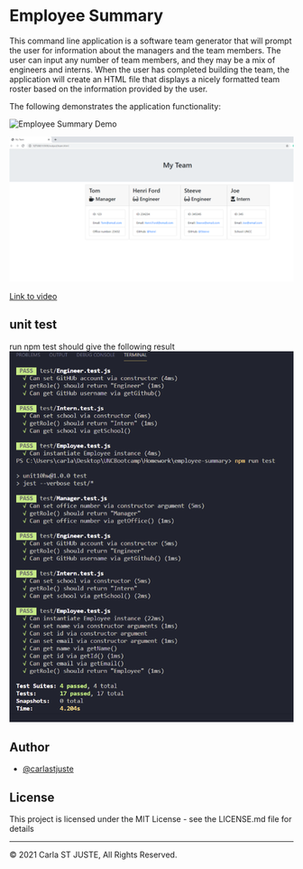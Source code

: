 # Employee Summary

This command line application is a software team generator that will prompt the user for information about the managers and the team members.
The user can input any number of team members, and they may be a mix of engineers and interns. When the user has completed building the team, the application will create an HTML file that displays a nicely formatted team roster based on the information provided by the user.

The following demonstrates the application functionality:

![Employee Summary Demo](Assets/cmd.gif)

![HTML page generated](Assets/html.PNG)

[Link to video](https://drive.google.com/file/d/1QMw2f_052aFdWzLNpKk76sDpbYioXpDZ/view)

## unit test

run npm test should give the following result
![run npm test should give the following result](Assets/test_result.PNG)

## Author

- [@carlastjuste](http://github.com/carlastjuste)

## License

This project is licensed under the MIT License - see the LICENSE.md file for details

---

© 2021 Carla ST JUSTE, All Rights Reserved.

